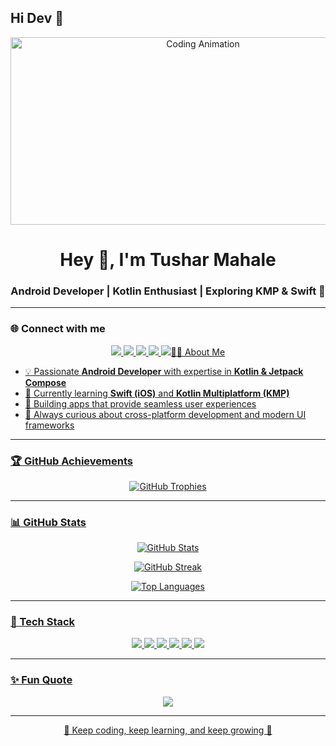## Hi Dev 👋

<p align="center">
  <img src="https://media.giphy.com/media/qgQUggAC3Pfv687qPC/giphy.gif" width="600" height="300" alt="Coding Animation"/>
</p>

<h1 align="center">Hey 👋, I'm Tushar Mahale</h1>
<h3 align="center">Android Developer | Kotlin Enthusiast | Exploring KMP & Swift 🚀</h3>

---

### 🌐 Connect with me  
<p align="center">
  <a href="https://www.linkedin.com/in/tushar-mahale0501/" target="_blank">
    <img src="https://img.shields.io/badge/LinkedIn-0077b5?style=for-the-badge&logo=linkedin&logoColor=white"/>
  </a>
  <a href="mailto:tmahale05@gmail.com" target="_blank">
    <img src="https://img.shields.io/badge/Gmail-D14836?style=for-the-badge&logo=gmail&logoColor=white"/>
  </a>
  <a href="https://stackoverflow.com/users/5876967/tushar" target="_blank">
    <img src="https://img.shields.io/badge/-Stackoverflow-FE7A16?style=for-the-badge&logo=stack-overflow&logoColor=white"/>
  </a>
 
   <a href="https://www.instagram.com/tusharr_mahale" target="_blank">
    <img src="https://img.shields.io/badge/Instagram-%23E4405F.svg?style=for-the-badge&logo=Instagram&logoColor=white"/>
  </a>

 <a href="https://x.com/_tusharmahale">
    <img src="https://img.shields.io/badge/X-%23000000.svg?style=for-the-badge&logo=X&logoColor=white/>
  </a>
  
  
</p>

---

### 👨‍💻 About Me
- 💡 Passionate **Android Developer** with expertise in **Kotlin & Jetpack Compose**  
- 🌱 Currently learning **Swift (iOS)** and **Kotlin Multiplatform (KMP)**  
- 🎯 Building apps that provide seamless user experiences  
- 🚀 Always curious about cross-platform development and modern UI frameworks  

---

### 🏆 GitHub Achievements
<p align="center">
  <img src="https://github-profile-trophy.vercel.app/?username=MahaleTushar&theme=algolia&row=1&column=7" alt="GitHub Trophies"/>
</p>

---

### 📊 GitHub Stats
<p align="center">
  <img src="https://github-readme-stats.vercel.app/api?username=MahaleTushar&show_icons=true&theme=radical" alt="GitHub Stats"/>
</p>

<p align="center">
  <img src="https://github-readme-streak-stats.herokuapp.com/?user=MahaleTushar" alt="GitHub Streak"/>
</p>

<p align="center">
  <img src="https://github-readme-stats.vercel.app/api/top-langs/?username=MahaleTushar&layout=compact&theme=radical" alt="Top Languages"/>
</p>

---

### 🚀 Tech Stack
<p align="center">
  <img src="https://img.shields.io/badge/Android-3DDC84?style=for-the-badge&logo=android&logoColor=white"/>
  <img src="https://img.shields.io/badge/Kotlin-0095D5?style=for-the-badge&logo=kotlin&logoColor=white"/>
  <img src="https://img.shields.io/badge/Jetpack%20Compose-4285F4?style=for-the-badge&logo=jetpack-compose&logoColor=white"/>
  <img src="https://img.shields.io/badge/KMP-7F52FF?style=for-the-badge&logo=kotlin&logoColor=white"/>
  <img src="https://img.shields.io/badge/Swift-FA7343?style=for-the-badge&logo=swift&logoColor=white"/>
  <img src ="https://img.shields.io/badge/Gradle-02303A.svg?style=for-the-badge&logo=Gradle&logoColor=white"/>
</p>

---

### ✨ Fun Quote  
<p align="center">
  <img src="https://quotes-github-readme.vercel.app/api?type=horizontal&theme=radical"/>
</p>

---

<p align="center">💙 Keep coding, keep learning, and keep growing 🚀</p>
